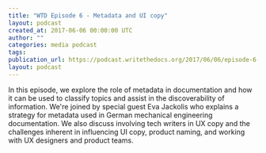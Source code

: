```yaml
---
title: "WTD Episode 6 - Metadata and UI copy"
layout: podcast
created_at: 2017-06-06 00:00:00 UTC
author: ""
categories: media podcast
tags:
publication_url: https://podcast.writethedocs.org/2017/06/06/episode-6-the-power-of-metadata/
layout: podcast
---
```


In this episode, we explore the role of metadata in documentation and how it can be used to classify topics and assist in the discoverability of information. We're joined by special guest Eva Jackolis who explains a strategy for metadata used in German mechanical engineering documentation. We also discuss involving tech writers in UX copy and the challenges inherent in influencing UI copy, product naming, and working with UX designers and product teams.

